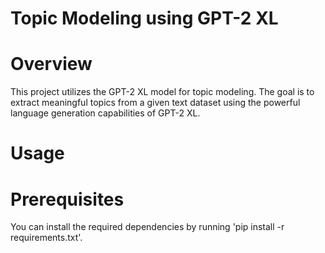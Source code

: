 # Topic Modeling using GPT-2 XL

# Overview
This project utilizes the GPT-2 XL model for topic modeling. The goal is to extract meaningful topics from a given text dataset using the powerful language generation capabilities of GPT-2 XL.

# Usage

# Prerequisites
You can install the required dependencies by running 'pip install -r requirements.txt'.
